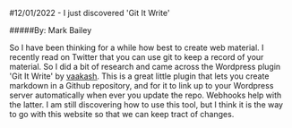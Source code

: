 #12/01/2022 - I just discovered 'Git It Write'

#####By: Mark Bailey

So I have been thinking for a while how best to create web material. I recently read on Twitter that you can use git to keep a record of your material. So I did a bit of research and came across the Wordpress plugin 'Git It Write' by <u><a href="https://profiles.wordpress.org/Vaakash/">vaakash</a></u>. This is a great little plugin that lets you create markdown in a Github repository, and for it to link up to your Wordpress server automatically when ever you update the repo. Webhooks help with the latter. I am still discovering how to use this tool, but I think it is the way to go with this website so that we can keep tract of changes.